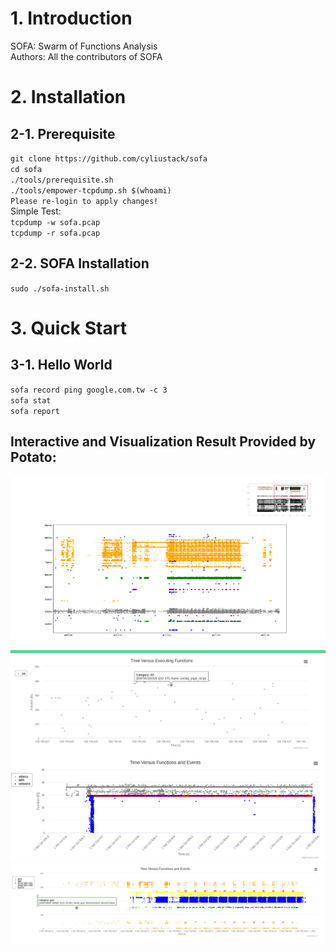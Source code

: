 # 1. Introduction
SOFA: Swarm of Functions Analysis  
Authors: All the contributors of SOFA

# 2. Installation 

## 2-1. Prerequisite
`git clone https://github.com/cyliustack/sofa`  
`cd sofa`  
`./tools/prerequisite.sh`   
`./tools/empower-tcpdump.sh $(whoami)`  
`Please re-login to apply changes!`  
Simple Test:  
`tcpdump -w sofa.pcap`  
`tcpdump -r sofa.pcap`  

## 2-2. SOFA Installation 
`sudo ./sofa-install.sh`

# 3. Quick Start 

## 3-1. Hello World 
`sofa record ping google.com.tw -c 3`  
`sofa stat`  
`sofa report`  

 

## Interactive and Visualization Result Provided by Potato:  
![Alt text](./figures/demo.png)
![Alt text](./figures/demo2.png)
![Alt text](./figures/demo3.png)
![Alt text](./figures/demo4.png)





